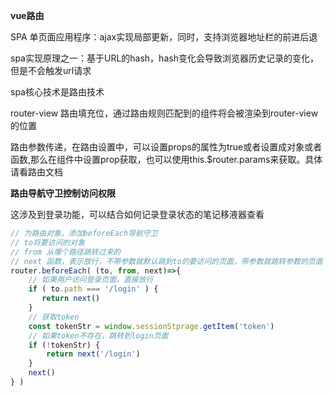 **vue路由**

SPA 单页面应用程序：ajax实现局部更新，同时，支持浏览器地址栏的前进后退

spa实现原理之一：基于URL的hash，hash变化会导致浏览器历史记录的变化，但是不会触发url请求

spa核心技术是路由技术



router-view 路由填充位，通过路由规则匹配到的组件将会被渲染到router-view的位置

路由参数传递，在路由设置中，可以设置props的属性为true或者设置成对象或者函数,那么在组件中设置prop获取，也可以使用this.$router.params来获取。具体请看路由文档

**路由导航守卫控制访问权限**

这涉及到登录功能，可以结合如何记录登录状态的笔记移液器查看

```JavaScript
// 为路由对象，添加beforeEach导航守卫
// to将要访问的对象
// from 从哪个路径跳转过来的
// next 函数，表示放行，不带参数就默认跳到to的要访问的页面，带参数就跳转参数的页面
router.beforeEach( (to, from, next)=>{
    // 如果用户访问登录页面，直接放行
    if ( to.path === '/login' ) {
       return next()
    }
    // 获取token
    const tokenStr = window.sessionStprage.getItem('token')
    // 如果token不存在，跳转到login页面
    if (!tokenStr) {
        return next('/login')
    }
    next()
} )
```

